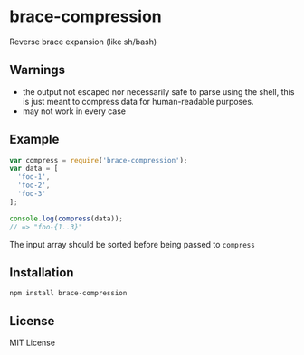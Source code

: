 brace-compression
=================

Reverse brace expansion (like sh/bash)

Warnings
--------

- the output not escaped nor necessarily safe to parse using the shell,
this is just meant to compress data for human-readable purposes.
- may not work in every case

Example
-------

``` js
var compress = require('brace-compression');
var data = [
  'foo-1',
  'foo-2',
  'foo-3'
];

console.log(compress(data));
// => "foo-{1..3}"
```

The input array should be sorted before being passed to `compress`

Installation
------------

    npm install brace-compression

License
-------

MIT License
